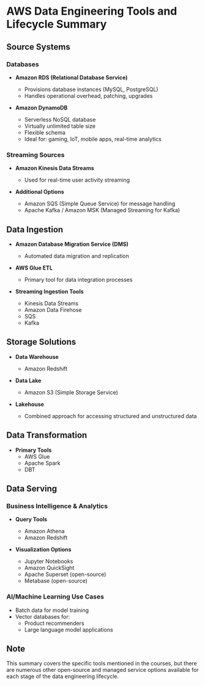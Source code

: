# AWS Data Engineering Tools and Lifecycle Summary

## Source Systems

### Databases
- **Amazon RDS (Relational Database Service)**
  - Provisions database instances (MySQL, PostgreSQL)
  - Handles operational overhead, patching, upgrades
  
- **Amazon DynamoDB**
  - Serverless NoSQL database
  - Virtually unlimited table size
  - Flexible schema
  - Ideal for: gaming, IoT, mobile apps, real-time analytics

### Streaming Sources
- **Amazon Kinesis Data Streams**
  - Used for real-time user activity streaming
  
- **Additional Options**
  - Amazon SQS (Simple Queue Service) for message handling
  - Apache Kafka / Amazon MSK (Managed Streaming for Kafka)

## Data Ingestion

- **Amazon Database Migration Service (DMS)**
  - Automated data migration and replication
  
- **AWS Glue ETL**
  - Primary tool for data integration processes
  
- **Streaming Ingestion Tools**
  - Kinesis Data Streams
  - Amazon Data Firehose
  - SQS
  - Kafka

## Storage Solutions

- **Data Warehouse**
  - Amazon Redshift
  
- **Data Lake**
  - Amazon S3 (Simple Storage Service)
  
- **Lakehouse**
  - Combined approach for accessing structured and unstructured data

## Data Transformation

- **Primary Tools**
  - AWS Glue
  - Apache Spark
  - DBT

## Data Serving

### Business Intelligence & Analytics
- **Query Tools**
  - Amazon Athena
  - Amazon Redshift
  
- **Visualization Options**
  - Jupyter Notebooks
  - Amazon QuickSight
  - Apache Superset (open-source)
  - Metabase (open-source)

### AI/Machine Learning Use Cases
- Batch data for model training
- Vector databases for:
  - Product recommenders
  - Large language model applications

## Note
This summary covers the specific tools mentioned in the courses, but there are numerous other open-source and managed service options available for each stage of the data engineering lifecycle.
